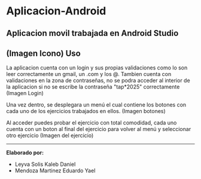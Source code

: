 # Aplicacion-Android
Aplicacion movil trabajada en Android Studio
----------------------------------------
(Imagen Icono)
**Uso**
--------------------------------------
La aplicacion cuenta con un login y sus propias validaciones como lo son leer correctamente un gmail, un .com y los @.
Tambien cuenta con validaciones en la zona de contraseñas, no se podra acceder al interior de la aplicacion si no se escribe la contraseña "tap*2025" correctamente
(Imagen Login)

Una vez dentro, se desplegara un menú el cual contiene los botones con cada uno de los ejercicios trabajados en ellos.
(Imagen botones)

Al acceder puedes probar el ejercicio con total comodidad, cada uno cuenta con un boton al final del ejercicio para volver al menú y seleccionar otro ejercicio
(Imagen del ejercicio)

--------------------------------------------
**Elaborado por:**
- Leyva Solis Kaleb Daniel
- Mendoza Martinez Eduardo Yael
